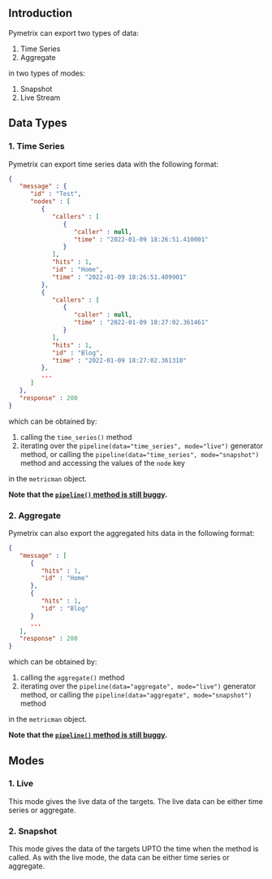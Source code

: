 ## Introduction

Pymetrix can export two types of data:

1. Time Series
2. Aggregate

in two types of modes:

1. Snapshot
2. Live Stream


## Data Types

### 1. Time Series

Pymetrix can export time series data with the following format:

```json
{
   "message" : {
      "id" : "Test",
      "nodes" : [
         {
            "callers" : [
               {
                  "caller" : null,
                  "time" : "2022-01-09 18:26:51.410001"
               }
            ],
            "hits" : 1,
            "id" : "Home",
            "time" : "2022-01-09 18:26:51.409901"
         },
         {
            "callers" : [
               {
                  "caller" : null,
                  "time" : "2022-01-09 18:27:02.361461"
               }
            ],
            "hits" : 1,
            "id" : "Blog",
            "time" : "2022-01-09 18:27:02.361310"
         },
         ...
      ]
   },
   "response" : 200
}
```

which can be obtained by:

1. calling the ``time_series()`` method
2. iterating over the ``pipeline(data="time_series", mode="live")`` generator method, or calling the ``pipeline(data="time_series", mode="snapshot")`` method and accessing the values of the ``node`` key 

in the ``metricman`` object.

**Note that the [``pipeline()`` method is still buggy](notes.md#2-dont-use-pipeline-yet).**

### 2. Aggregate

Pymetrix can also export the aggregated hits data in the following format:

```json
{
   "message" : [
      {
         "hits" : 1,
         "id" : "Home"
      },
      {
         "hits" : 1,
         "id" : "Blog"
      }
      ...
   ],
   "response" : 200
}
```

which can be obtained by:

1. calling the ``aggregate()`` method
2. iterating over the ``pipeline(data="aggregate", mode="live")`` generator method, or calling the ``pipeline(data="aggregate", mode="snapshot")`` method 

in the ``metricman`` object.

**Note that the [``pipeline()`` method is still buggy](notes.md#2-dont-use-pipeline-yet).**

## Modes

### 1. Live

This mode gives the live data of the targets. The live data can be either time series or aggregate.

### 2. Snapshot

This mode gives the data of the targets UPTO the time when the method is called. As with the live mode, the data can be either time series or aggregate.